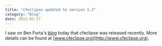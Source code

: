 ```yaml
---
title: "cfeclipse updated to version 1.2"
category: "Blog"
date: 2011-01-17
---
```



I saw on Ben Forta's [blog](http://www.forta.com/blog/index.cfm?mode=e&entry=1713) today that cfeclipse was released recently. More details can be found at [www.cfeclipse.org](http://www.cfeclipse.org).